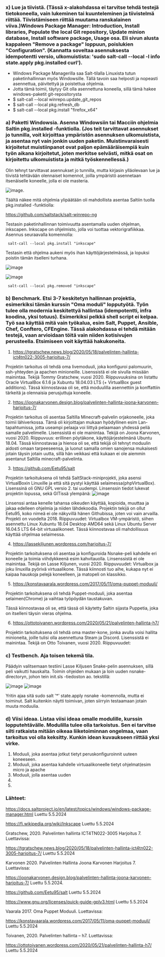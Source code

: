 ### x) Lue ja tiivistä. (Tässä x-alakohdassa ei tarvitse tehdä testejä tietokoneella, vain lukeminen tai kuunteleminen ja tiivistelmä riittää. Tiivistämiseen riittää muutama ranskalainen viiva.)Windows Package Manager: Introduction, Install libraries, Populate the local Git repository, Update minion database, Install software package, Usage osa. Eli sivun alusta kappaleen "Remove a package" loppuun, poislukien "Configuration". (Kannatta soveltaa asennuksesta idempotentti versio, ulkomuistista: 'sudo salt-call --local -l info state.apply pkg.installed curl').

- Windows Package Managerilla saa Salt-tilalla Linuxista tutun paketinhallinnan myös Windowsille. Tällä tavoin saa helposti ja nopeasti asennettua, päivitettyä ja poistettua ohjelmia.
- Jotta tämä toimii, täytyy Git olla asennettuna koneella, sillä tämä hakee windows-paketit git-repositorysta
- $ salt-call --local winrepo.update_git_repos
- $ salt-call --local pkg.refresh_db
- $ salt-call --local pkg.install "firefox_x64"



### a) Paketti Windowsia. Asenna Windowsiin tai Macciin ohjelmia Saltin pkg.installed -funktiolla. (Jos teit tarvittavat asennukset jo tunnilla, voit kirjoittaa ympäristön asennuksen ulkomuistista, ja asentaa nyt vain jonkin uuden paketin. Muistinvaraisesti kirjoitetut muistiinpanot ovat paljon epämääräisempiä kuin työn aikana kirjoitetut, joten merkitse selvästi, mitkä osat on kirjoitettu ulkomuistista ja mitkä työskennellessä.)

Olin tehnyt tarvittavat asennukset jo tunnilla, mutta kirjasin ylläolevaan lue ja tiivistä tehtävään olennaiset komennot, joilla ympäristö asennetaan itsenäiselle koneelle, jolla ei ole masteria.

![image](https://github.com/katariinarytkonen/palvelintenhallinta/assets/164856665/fd1fbe31-a448-47c0-ba9d-9449dfb13909).

Täältä näkee mitä ohjelmia ylipäätään oli mahdollista asentaa Saltiin tuolla pkg.installed -funktiolla:

https://github.com/saltstack/salt-winrepo-ng 

Testasin paketinhallinnan toimivuutta asentamalla uuden ohjelman, inkscapen. Inkscape on ohjelmisto, jolla voi tuottaa vektorigrafiikkaa. Asennus seuraavalla komennolla:

     salt-call --local pkg.install "inkscape"

Testasin että ohjelma aukeni myös ihan käyttöjärjestelmässä, ja lopuksi poistin tämän itselleni turhana.

![image](https://github.com/katariinarytkonen/palvelintenhallinta/assets/164856665/779833f9-9d62-45df-b711-6917b1faa69b)

![image](https://github.com/katariinarytkonen/palvelintenhallinta/assets/164856665/060628df-403a-406e-a2c8-548564e4eef9)

     salt-call --local pkg.removed "inkscape"



### b) Benchmark. Etsi 3-7 keskitetyn hallinnan projektia, esimerkiksi tämän kurssin "Oma moduli" lopputyötä. Työn tulee olla modernia keskitettyä hallintaa (idempotentti, infra koodina, yksi totuus). Esimerkiksi pelkkä shell script ei kelpaa. Työ saa käyttää mitä vain työkalua, esim Salt, Puppet, Ansible, Chef, Conftero, CFEngine. Tässä alakohdassa ei tehdä mitään testejä, vaan arvioidaan töitä vain niiden kotisivujen perusteella. Etsimiseen voit käyttää hakukoneita.

1. https://tgratschew.news.blog/2020/05/18/palvelinten-hallinta-ict4tn022-3005-harjoitus-7/

Projektin tarkoitus oli tehdä oma livemoduuli, joka konfiguroi palomuurin, ssh-yhteyden ja apachen minioneille. Lisenssistä ei ole sivulla missään mainintaa. Tekijä Tommy Gratschew, vuosi 2020. 
Riippuvuuksina on listattu Oracle VirtualBox 6.1.6 ja Xubuntu 18.04.03 LTS (+ VirtualBox guest additions).
Tässä kiinnostavaa oli se, että moduulilla asennettiin ja konffattiin tärkeitä ja olennaisia perusjuttuja koneelle.  

2. https://joonakarvonen.design.blog/palvelinten-hallinta-joona-karvonen-harjoitus-7/

Projektin tarkoitus oli asentaa Saltilla Minecraft-palvelin orjakoneelle, joka toimii lähiverkossa. Tämä oli kirjoittajan mukaan hyödyllinen esim Lan-tapahtumissa, jotta useampi pelaaja voi liittyä pelaamaan yhdessä peliä samalle palvelimelle.
Lisenssistä ei ole mainintaa. Tekijä on Joona Karvonen, vuosi 2020.
Riippuvuus: erillinen pöytäkone, käyttöjärjestelmänä Ubuntu 18.04.
Tässä kiinnostavaa ja hienoa oli se, että tekijä oli tehnyt moduulin aidosti omaan tarpeeseensa, ja luonut samalla omien sanojensa mukaisesti jotain täysin jotain uutta, sillä hän veikkasi että kukaan ei ole aiemmin asentanut Saltilla minecraft-palvelinta. 

3. https://github.com/Eetu95/salt
   
Projektin tarkoituksena oli tehdä SaltStack-miniprojekti, joka asensi VirtualBoxin Linuxille ja että sitä pystyi käyttää selaimessa(phpVirtualBox).
Lisenssinä oli GNU GPL versio 2. tai uudempi. Linsenssin tiedot lukevat projektin lopussa, sekä GITissä ylempänä: ![image](https://github.com/katariinarytkonen/palvelintenhallinta/assets/164856665/1e7ead4b-9650-45d9-90b8-e6705855f616)

Linsenssi antaa kenelle tahansa oikeuden käyttää, kopioida, muuttaa ja jakaa edelleen ohjelmia ja niiden lähdekoodia. 
Projektin tekijä on ollut Eetu95, koko nimeä ei ole näkyvillä hänen Githubissa, joten voi vain arvailla. Projekti on vuodelta 2018.
Riippuvuudet: Virtualbox VM-ympäristö, siihen asennettu Linux Xubuntu 18.04 Desktop AMD64 sekä Linux Ubuntu Server 16.04.5 LTS 64-bit virtuaalikoneet.
Tässä kiinnostavaa oli mahdollisuus käyttää ohjelmaa selaimessa.

4. https://lassekiljunen.wordpress.com/harjoitus-7/

Projektin tarkoituksena oli asentaa ja konfiguroida Nsnake-peli kahdelle eri koneelle ja toimia viihdykkeenä esim kahvitauolla.
Linsenssistä ei ole mainintaa. Tekijä on Lasse Kiljunen, vuosi 2020.
Riippuvuudet: Virtualbox ja joku linuxilla pyörivä virtuaalikone.
Tässä kiinnosti tuo aihe, kukapa nyt ei kaipaa hauskoja pelejä koneelleen, ja matopeli on klassikko.

5. https://konstavaarala.wordpress.com/2017/05/11/oma-puppet-moduuli/

Projektin tarkoituksena oli tehdä Puppet-moduuli, joka asentaa selaimen(Chrome) ja vaihtaa työpöydän taustakuvan.

Tässä kiinnostavaa oli se, että tässä oli käytetty Saltin sijasta Puppetia, joka on itselleni täysin vieras ohjelma. 

6. https://ottotoivanen.wordpress.com/2020/05/21/palvelinten-hallinta-h7/

Projektin tarkoituksena oli tehdä oma master-kone, jonka avulla voisi hallita minioneita, joille tulisi olla asennettuna Steam ja Discord.
Lisenssistä ei mainintaa. Tekijä on Otto Toivanen, vuosi 2020.
Riippuvuudet:


### c) Testbench. Aja toisen tekemä tila.

Päädyin valitsemaan testiini Lasse Kiljusen Snake-pelin asennuksen, sillä peli vaikutti hauskalta.
Toimin ohjeiden mukaan ja loin uuden nsnake-directoryn, johon tein init.sls -tiedoston ao. tekstillä: 

![image](https://github.com/katariinarytkonen/palvelintenhallinta/assets/164856665/b78203a9-4c7f-4640-b184-e467e4db076f)
![image](https://github.com/katariinarytkonen/palvelintenhallinta/assets/164856665/97791d81-7443-465b-95f2-f207932733f1)

Yritin ajaa sitä sudo salt '*' state.apply nsnake -komennolla, mutta ei toiminut. Salt kuitenkin näytti toimivan, joten siirryin testaamaan jotain muuta moduulia.






### d) Viisi ideaa. Listaa viisi ideaa omalle modulille, kurssin lopputehtävälle. Modulilla tulee olla tarkoistus. Sen ei tarvitse silti ratkaista mitään oikeaa liiketoiminnan ongelmaa, vaan tarkoitus voi olla keksitty. Kunkin idean kuvaukseen riittää yksi virke. 

1. Moduuli, joka asentaa jotkut tietyt peruskonfiguroinnit uuteen koneeseen.
2. Moduuli, joka asentaa kahdelle virtuaalikoneelle tietyt ohjelmat(esim micro ja apache
3. Moduuli, jolla asentaa uuden 
4.
5.


### Lähteet:

https://docs.saltproject.io/en/latest/topics/windows/windows-package-manager.html Luettu 5.5.2024

https://fi.wikipedia.org/wiki/Inkscape Luettu 5.5.2024 

Gratschew, 2020. Palvelinten hallinta ICT4TN022-3005 Harjoitus 7. Luettavissa: 

https://tgratschew.news.blog/2020/05/18/palvelinten-hallinta-ict4tn022-3005-harjoitus-7/ Luettu 5.5.2024

Karvonen 2020. Palvelinten Hallinta Joona Karvonen Harjoitus 7. Luettavissa:

https://joonakarvonen.design.blog/palvelinten-hallinta-joona-karvonen-harjoitus-7/ Luettu 5.5.2024.

https://github.com/Eetu95/salt Luettu 5.5.2024

https://www.gnu.org/licenses/quick-guide-gplv3.html Luettu 5.5.2024

Vaarala 2017. Oma Puppet Moduuli. Luettavissa:

https://konstavaarala.wordpress.com/2017/05/11/oma-puppet-moduuli/ Luettu 5.5.2024

Toivanen, 2020. Palvelinten hallinta – h7. Luettavissa:

https://ottotoivanen.wordpress.com/2020/05/21/palvelinten-hallinta-h7/ Luettu 5.5.2024
